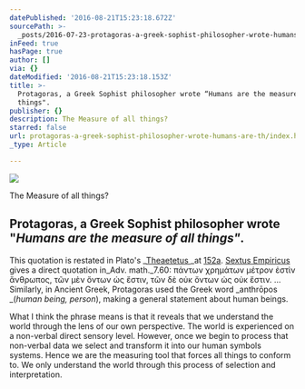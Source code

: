 ```yaml
---
datePublished: '2016-08-21T15:23:18.672Z'
sourcePath: >-
  _posts/2016-07-23-protagoras-a-greek-sophist-philosopher-wrote-humans-are-th.md
inFeed: true
hasPage: true
author: []
via: {}
dateModified: '2016-08-21T15:23:18.153Z'
title: >-
  Protagoras, a Greek Sophist philosopher wrote “Humans are the measure of all
  things".
publisher: {}
description: The Measure of all things?
starred: false
url: protagoras-a-greek-sophist-philosopher-wrote-humans-are-th/index.html
_type: Article

---
```

![](https://the-grid-user-content.s3-us-west-2.amazonaws.com/cc728c5f-16c8-4813-a8da-4d6786a807a4.jpg)

The Measure of all things?

## Protagoras, a Greek Sophist philosopher wrote "_Humans are the measure of all things"_.

This quotation is restated in Plato's _[Theaetetus ][0]_at [152a][1]. [Sextus Empiricus ][2]gives a direct quotation in_Adv. math._7.60: πάντων χρημάτων μέτρον ἐστὶν ἄνθρωπος, τῶν μὲν ὄντων ὡς ἔστιν, τῶν δὲ οὐκ ὄντων ὡς οὐκ ἔστιν. ... Similarly, in Ancient Greek, Protagoras used the Greek word _anthrōpos _(_human being, person_), making a general statement about human beings.

What I think the phrase means is that it reveals that we understand the world through the lens of our own perspective. The world is experienced on a non-verbal direct sensory level. However, once we begin to process that non-verbal data we select and transform it into our human symbols systems. Hence we are the measuring tool that forces all things to conform to. We only understand the world through this process of selection and interpretation.

[0]: https://en.wikipedia.org/wiki/Theaetetus_(dialogue) "Theaetetus (dialogue)"
[1]: http://www.perseus.tufts.edu/cgi-bin/ptext?lookup=Plat.+Theaet.+152a
[2]: https://en.wikipedia.org/wiki/Sextus_Empiricus "Sextus Empiricus"